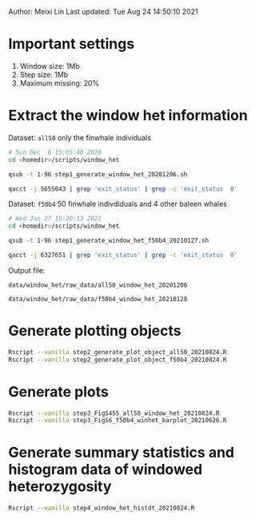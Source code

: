 Author: Meixi Lin
Last updated: Tue Aug 24 14:50:10 2021

# Important settings
1. Window size: 1Mb
2. Step size: 1Mb
3. Maximum missing: 20%

# Extract the window het information

Dataset: `all50` only the finwhale individuals

```bash
# Sun Dec  6 15:05:40 2020
cd <homedir>/scripts/window_het

qsub -t 1-96 step1_generate_window_het_20201206.sh

qacct -j 5655043 | grep 'exit_status' | grep -c 'exit_status  0'
```

Dataset: `f50b4` 50 finwhale indivdiduals and 4 other baleen whales

```bash
# Wed Jan 27 15:20:13 2021
cd <homedir>/scripts/window_het

qsub -t 1-96 step1_generate_window_het_f50b4_20210127.sh

qacct -j 6327651 | grep 'exit_status' | grep -c 'exit_status  0'
```

Output file:

`data/window_het/raw_data/all50_window_het_20201206`

`data/window_het/raw_data/f50b4_window_het_20210128`


# Generate plotting objects

```bash
Rscript --vanilla step2_generate_plot_object_all50_20210824.R
Rscript --vanilla step2_generate_plot_object_f50b4_20210824.R
```

# Generate plots

```bash
Rscript --vanilla step3_FigS4S5_all50_window_het_20210824.R
Rscript --vanilla step3_FigS6_f50b4_winhet_barplot_20210626.R
```

# Generate summary statistics and histogram data of windowed heterozygosity

```bash
Rscript --vanilla step4_window_het_histdt_20210824.R
```





